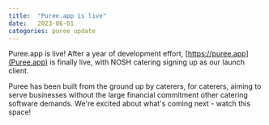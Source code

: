 ```yaml
---
title:  "Puree.app is live"
date:   2023-06-01
categories: puree update
---
```


Puree.app is live! After a year of development effort, [https://puree.app](Puree.app) is finally live, with NOSH catering
signing up as our launch client.

Puree has been built from the ground up by caterers, for caterers, aiming to serve businesses without the large financial commitment
other catering software demands. We're excited about what's coming next - watch this space!